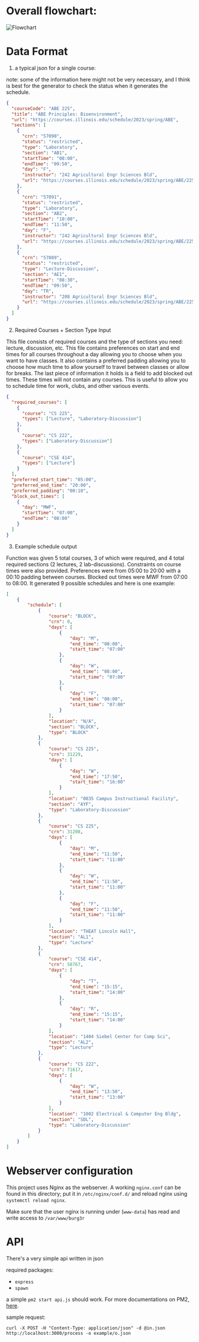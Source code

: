 # Overall flowchart:

![Flowchart](https://github.com/CS222-UIUC/course-project-team-burg3r/raw/master/backend/flowchart.drawio.svg)

# Data Format

1.  a typical json for a single course:

note: some of the information here might not be very necessary, and I think is best for the generator to check the status when it generates the schedule.

```json
{
  "courseCode": "ABE 225",
  "title": "ABE Principles: Bioenvironment",
  "url": "https://courses.illinois.edu/schedule/2023/spring/ABE",
  "sections": [
    {
      "crn": "57090",
      "status": "restricted",
      "type": "Laboratory",
      "section": "AB1",
      "startTime": "08:00",
      "endTime": "09:50",
      "day": "F",
      "instructor": "242 Agricultural Engr Sciences Bld",
      "url": "https://courses.illinois.edu/schedule/2023/spring/ABE/225"
    },
    {
      "crn": "57091",
      "status": "restricted",
      "type": "Laboratory",
      "section": "AB2",
      "startTime": "10:00",
      "endTime": "11:50",
      "day": "F",
      "instructor": "242 Agricultural Engr Sciences Bld",
      "url": "https://courses.illinois.edu/schedule/2023/spring/ABE/225"
    },
    {
      "crn": "57089",
      "status": "restricted",
      "type": "Lecture-Discussion",
      "section": "AE1",
      "startTime": "08:30",
      "endTime": "09:50",
      "day": "TR",
      "instructor": "208 Agricultural Engr Sciences Bld",
      "url": "https://courses.illinois.edu/schedule/2023/spring/ABE/225"
    }
  ]
}
```

2. Required Courses + Section Type Input

This file consists of required courses and the type of sections you need: lecture, discussion, etc. This file contains preferences on start and end times for all courses throughout a day allowing you to choose when you want to have classes. It also contains a preferred padding allowing you to choose how much time to allow yourself to travel between classes or allow for breaks. The last piece of information it holds is a field to add blocked out times. These times will not contain any courses. This is useful to allow you to schedule time for work, clubs, and other various events.

```json
{
  "required_courses": [
    {
      "course": "CS 225",
      "types": ["Lecture", "Laboratory-Discussion"]
    },
    {
      "course": "CS 222",
      "types": ["Laboratory-Discussion"]
    },
    {
      "course": "CSE 414",
      "types": ["Lecture"]
    }
  ],
  "preferred_start_time": "05:00",
  "preferred_end_time": "20:00",
  "preferred_padding": "00:10",
  "block_out_times": [
    {
      "day": "MWF",
      "startTime": "07:00",
      "endTime": "08:00"
    }
  ]
}
```

3. Example schedule output

Function was given 5 total courses, 3 of which were required, and 4 total required sections (2 lectures, 2 lab-discussions). Constraints on course times were also provided. Preferences were from 05:00 to 20:00 with a 00:10 padding between courses. Blocked out times were MWF from 07:00 to 08:00. It generated 9 possible schedules and here is one example:

```json
[
    {
        "schedule": [
            {
                "course": "BLOCK",
                "crn": 0,
                "days": [
                    {
                        "day": "M",
                        "end_time": "08:00",
                        "start_time": "07:00"
                    },
                    {
                        "day": "W",
                        "end_time": "08:00",
                        "start_time": "07:00"
                    },
                    {
                        "day": "F",
                        "end_time": "08:00",
                        "start_time": "07:00"
                    }
                ],
                "location": "N/A",
                "section": "BLOCK",
                "type": "BLOCK"
            },
            {
                "course": "CS 225",
                "crn": 31229,
                "days": [
                    {
                        "day": "W",
                        "end_time": "17:50",
                        "start_time": "16:00"
                    }
                ],
                "location": "0035 Campus Instructional Facility",
                "section": "AYF",
                "type": "Laboratory-Discussion"
            },
            {
                "course": "CS 225",
                "crn": 31208,
                "days": [
                    {
                        "day": "M",
                        "end_time": "11:50",
                        "start_time": "11:00"
                    },
                    {
                        "day": "W",
                        "end_time": "11:50",
                        "start_time": "11:00"
                    },
                    {
                        "day": "F",
                        "end_time": "11:50",
                        "start_time": "11:00"
                    }
                ],
                "location": "THEAT Lincoln Hall",
                "section": "AL1",
                "type": "Lecture"
            },
            {
                "course": "CSE 414",
                "crn": 58767,
                "days": [
                    {
                        "day": "T",
                        "end_time": "15:15",
                        "start_time": "14:00"
                    },
                    {
                        "day": "R",
                        "end_time": "15:15",
                        "start_time": "14:00"
                    }
                ],
                "location": "1404 Siebel Center for Comp Sci",
                "section": "AL2",
                "type": "Lecture"
            },
            {
                "course": "CS 222",
                "crn": 71617,
                "days": [
                    {
                        "day": "W",
                        "end_time": "13:50",
                        "start_time": "13:00"
                    }
                ],
                "location": "1002 Electrical & Computer Eng Bldg",
                "section": "SDL",
                "type": "Laboratory-Discussion"
            }
        ]
    }
]
```

# Webserver configuration

This project uses Nginx as the webserver. A working `nginx.conf` can be found in this directory; put it in `/etc/nginx/conf.d/` and reload nginx using `systemctl reload nginx`.

Make sure that the user nginx is running under (`www-data`) has read and write access to `/var/www/burg3r`

# API

There's a very simple api written in json

required packages:

- `express`
- `spawn`

a simple `pm2 start api.js` should work. For more documentations on PM2, [here](https://pm2.keymetrics.io/).

sample request:

```curl
curl -X POST -H "Content-Type: application/json" -d @in.json http://localhost:3000/process -o example/o.json
```
